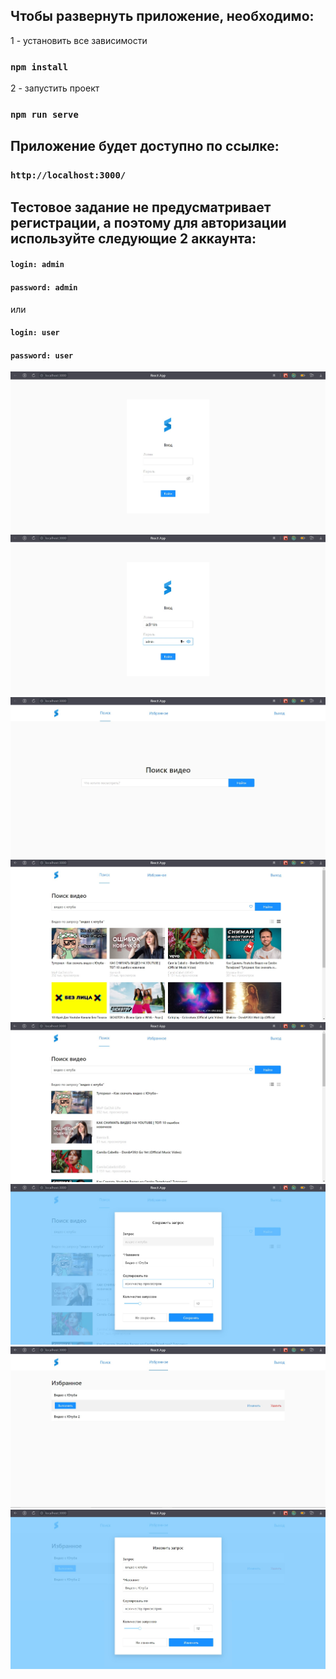 ## Чтобы развернуть приложение, необходимо:

1 - установить все зависимости

### `npm install`

2 - запустить проект

### `npm run serve`

## Приложение будет доступно по ссылке:

### `http://localhost:3000/`

## Тестовое задание не предусматривает регистрации, а поэтому для авторизации используйте следующие 2 аккаунта:
#### `login: admin `   
#### `password: admin` 
или
#### `login: user`
#### `password: user`

![alt text](src/screenshots/Screenshot_1.jpg "login page")
![alt text](src/screenshots/Screenshot_2.jpg "login page show password")
![alt text](src/screenshots/Screenshot_3.jpg "search page from youtube api")
![alt text](src/screenshots/Screenshot_4.jpg "search page result")
![alt text](src/screenshots/Screenshot_5.jpg "search page result sort")
![alt text](src/screenshots/Screenshot_6.jpg "search page result saving")
![alt text](src/screenshots/Screenshot_7.jpg "favorite queries page")
![alt text](src/screenshots/Screenshot_8.jpg "favorite queries page changing")
